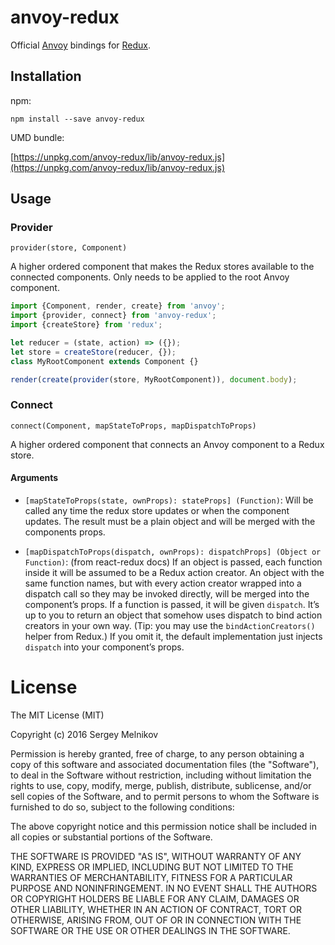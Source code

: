 # anvoy-redux

Official [Anvoy](https://github.com/melnikov-s/anvoy) bindings for [Redux](https://github.com/reactjs/redux).

## Installation

npm:

```
npm install --save anvoy-redux
```

UMD bundle:

[https://unpkg.com/anvoy-redux/lib/anvoy-redux.js](https://unpkg.com/anvoy-redux/lib/anvoy-redux.js)

## Usage

### Provider

`provider(store, Component)`

A higher ordered component that makes the Redux stores available to the connected components. Only needs to be applied to the root Anvoy component.

```javascript
import {Component, render, create} from 'anvoy';
import {provider, connect} from 'anvoy-redux';
import {createStore} from 'redux';

let reducer = (state, action) => ({});
let store = createStore(reducer, {});
class MyRootComponent extends Component {}

render(create(provider(store, MyRootComponent)), document.body);
```

### Connect

`connect(Component, mapStateToProps, mapDispatchToProps)`

A higher ordered component that connects an Anvoy component to a Redux store.

#### Arguments

- `[mapStateToProps(state, ownProps): stateProps] (Function)`: Will be called any time the redux store updates or when the component updates. The result must be a plain object and will be merged with the components props.

- `[mapDispatchToProps(dispatch, ownProps): dispatchProps] (Object or Function)`: (from react-redux docs) If an object is passed, each function inside it will be assumed to be a Redux action creator. An object with the same function names, but with every action creator wrapped into a dispatch call so they may be invoked directly, will be merged into the component’s props. If a function is passed, it will be given `dispatch`. It’s up to you to return an object that somehow uses dispatch to bind action creators in your own way. (Tip: you may use the `bindActionCreators()` helper from Redux.) If you omit it, the default implementation just injects `dispatch` into your component’s props.

# License

The MIT License (MIT)

Copyright (c) 2016 Sergey Melnikov

Permission is hereby granted, free of charge, to any person obtaining a copy of
this software and associated documentation files (the "Software"), to deal in
the Software without restriction, including without limitation the rights to
use, copy, modify, merge, publish, distribute, sublicense, and/or sell copies of
the Software, and to permit persons to whom the Software is furnished to do so,
subject to the following conditions:

The above copyright notice and this permission notice shall be included in all
copies or substantial portions of the Software.

THE SOFTWARE IS PROVIDED "AS IS", WITHOUT WARRANTY OF ANY KIND, EXPRESS OR
IMPLIED, INCLUDING BUT NOT LIMITED TO THE WARRANTIES OF MERCHANTABILITY, FITNESS
FOR A PARTICULAR PURPOSE AND NONINFRINGEMENT. IN NO EVENT SHALL THE AUTHORS OR
COPYRIGHT HOLDERS BE LIABLE FOR ANY CLAIM, DAMAGES OR OTHER LIABILITY, WHETHER
IN AN ACTION OF CONTRACT, TORT OR OTHERWISE, ARISING FROM, OUT OF OR IN
CONNECTION WITH THE SOFTWARE OR THE USE OR OTHER DEALINGS IN THE SOFTWARE.
